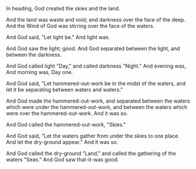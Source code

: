 In heading, God created the skies and the land.

And the land was waste and void; 
and darkness over the face of the deep.
And the Wind of God was stirring over the face of the waters.

And God said, "Let light be."
And light was.

And God saw the light; good. 
And God separated between the light, and between the darkness.

And God called light "Day,"
and called darkness "Night." 
And evening was, 
And morning was, 
Day one.

And God said, "Let hammered-out-work be in the midst of the waters,
and let it be separating between waters and waters."

And God made the hammered-out-work, 
and separated between the waters which were under the hammered-out-work, and between the waters which were over the hammered-out-work. 
And it was so.

And God called the hammered-out-work, "Skies."

And God said, "Let the waters gather from under the skies to one place. And let the dry-ground appear."
And it was so.

And God called the dry-ground "Land,"
and called the gathering of the waters "Seas."
And God saw that-it-was good.
